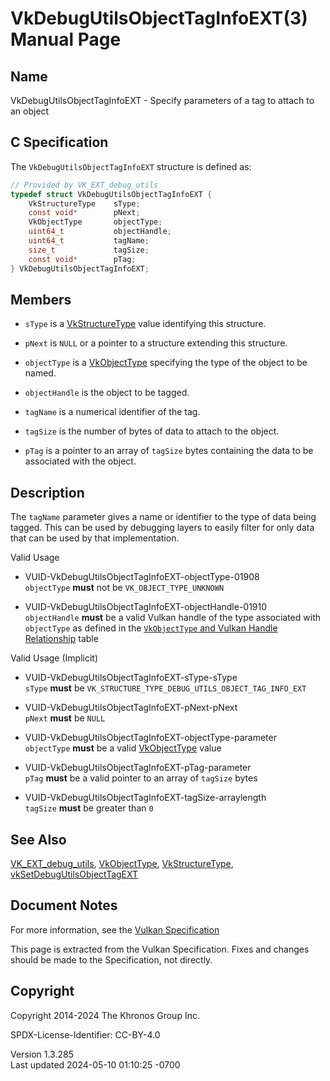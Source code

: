 # VkDebugUtilsObjectTagInfoEXT(3) Manual Page

## Name

VkDebugUtilsObjectTagInfoEXT - Specify parameters of a tag to attach to
an object



## <a href="#_c_specification" class="anchor"></a>C Specification

The `VkDebugUtilsObjectTagInfoEXT` structure is defined as:

``` c
// Provided by VK_EXT_debug_utils
typedef struct VkDebugUtilsObjectTagInfoEXT {
    VkStructureType    sType;
    const void*        pNext;
    VkObjectType       objectType;
    uint64_t           objectHandle;
    uint64_t           tagName;
    size_t             tagSize;
    const void*        pTag;
} VkDebugUtilsObjectTagInfoEXT;
```

## <a href="#_members" class="anchor"></a>Members

- `sType` is a [VkStructureType](https://registry.khronos.org/vulkan/specs/1.3-extensions/man/html/VkStructureType.html) value identifying
  this structure.

- `pNext` is `NULL` or a pointer to a structure extending this
  structure.

- `objectType` is a [VkObjectType](https://registry.khronos.org/vulkan/specs/1.3-extensions/man/html/VkObjectType.html) specifying the
  type of the object to be named.

- `objectHandle` is the object to be tagged.

- `tagName` is a numerical identifier of the tag.

- `tagSize` is the number of bytes of data to attach to the object.

- `pTag` is a pointer to an array of `tagSize` bytes containing the data
  to be associated with the object.

## <a href="#_description" class="anchor"></a>Description

The `tagName` parameter gives a name or identifier to the type of data
being tagged. This can be used by debugging layers to easily filter for
only data that can be used by that implementation.

Valid Usage

- <a href="#VUID-VkDebugUtilsObjectTagInfoEXT-objectType-01908"
  id="VUID-VkDebugUtilsObjectTagInfoEXT-objectType-01908"></a>
  VUID-VkDebugUtilsObjectTagInfoEXT-objectType-01908  
  `objectType` **must** not be `VK_OBJECT_TYPE_UNKNOWN`

- <a href="#VUID-VkDebugUtilsObjectTagInfoEXT-objectHandle-01910"
  id="VUID-VkDebugUtilsObjectTagInfoEXT-objectHandle-01910"></a>
  VUID-VkDebugUtilsObjectTagInfoEXT-objectHandle-01910  
  `objectHandle` **must** be a valid Vulkan handle of the type
  associated with `objectType` as defined in the <a
  href="https://registry.khronos.org/vulkan/specs/1.3-extensions/html/vkspec.html#debugging-object-types"
  target="_blank" rel="noopener"><code>VkObjectType</code> and Vulkan
  Handle Relationship</a> table

Valid Usage (Implicit)

- <a href="#VUID-VkDebugUtilsObjectTagInfoEXT-sType-sType"
  id="VUID-VkDebugUtilsObjectTagInfoEXT-sType-sType"></a>
  VUID-VkDebugUtilsObjectTagInfoEXT-sType-sType  
  `sType` **must** be
  `VK_STRUCTURE_TYPE_DEBUG_UTILS_OBJECT_TAG_INFO_EXT`

- <a href="#VUID-VkDebugUtilsObjectTagInfoEXT-pNext-pNext"
  id="VUID-VkDebugUtilsObjectTagInfoEXT-pNext-pNext"></a>
  VUID-VkDebugUtilsObjectTagInfoEXT-pNext-pNext  
  `pNext` **must** be `NULL`

- <a href="#VUID-VkDebugUtilsObjectTagInfoEXT-objectType-parameter"
  id="VUID-VkDebugUtilsObjectTagInfoEXT-objectType-parameter"></a>
  VUID-VkDebugUtilsObjectTagInfoEXT-objectType-parameter  
  `objectType` **must** be a valid [VkObjectType](https://registry.khronos.org/vulkan/specs/1.3-extensions/man/html/VkObjectType.html)
  value

- <a href="#VUID-VkDebugUtilsObjectTagInfoEXT-pTag-parameter"
  id="VUID-VkDebugUtilsObjectTagInfoEXT-pTag-parameter"></a>
  VUID-VkDebugUtilsObjectTagInfoEXT-pTag-parameter  
  `pTag` **must** be a valid pointer to an array of `tagSize` bytes

- <a href="#VUID-VkDebugUtilsObjectTagInfoEXT-tagSize-arraylength"
  id="VUID-VkDebugUtilsObjectTagInfoEXT-tagSize-arraylength"></a>
  VUID-VkDebugUtilsObjectTagInfoEXT-tagSize-arraylength  
  `tagSize` **must** be greater than `0`

## <a href="#_see_also" class="anchor"></a>See Also

[VK_EXT_debug_utils](https://registry.khronos.org/vulkan/specs/1.3-extensions/man/html/VK_EXT_debug_utils.html),
[VkObjectType](https://registry.khronos.org/vulkan/specs/1.3-extensions/man/html/VkObjectType.html),
[VkStructureType](https://registry.khronos.org/vulkan/specs/1.3-extensions/man/html/VkStructureType.html),
[vkSetDebugUtilsObjectTagEXT](https://registry.khronos.org/vulkan/specs/1.3-extensions/man/html/vkSetDebugUtilsObjectTagEXT.html)

## <a href="#_document_notes" class="anchor"></a>Document Notes

For more information, see the <a
href="https://registry.khronos.org/vulkan/specs/1.3-extensions/html/vkspec.html#VkDebugUtilsObjectTagInfoEXT"
target="_blank" rel="noopener">Vulkan Specification</a>

This page is extracted from the Vulkan Specification. Fixes and changes
should be made to the Specification, not directly.

## <a href="#_copyright" class="anchor"></a>Copyright

Copyright 2014-2024 The Khronos Group Inc.

SPDX-License-Identifier: CC-BY-4.0

Version 1.3.285  
Last updated 2024-05-10 01:10:25 -0700
